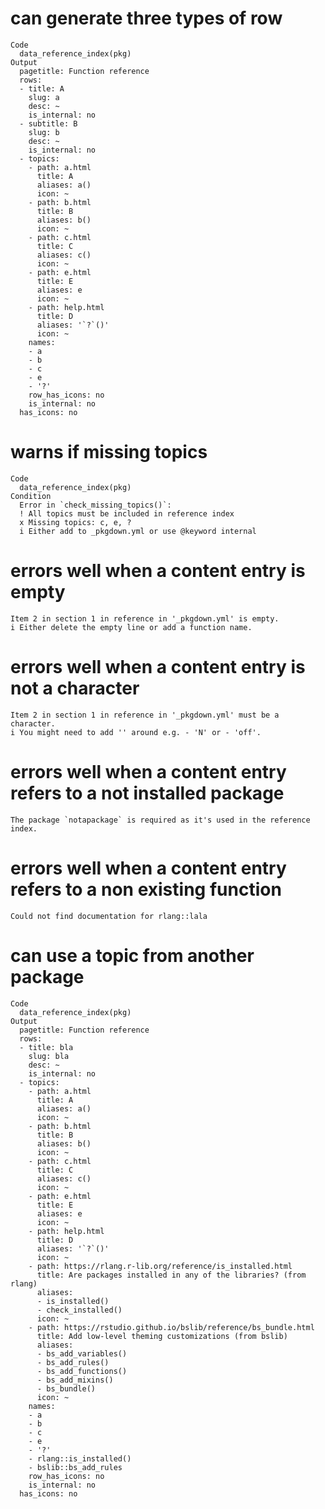 # can generate three types of row

    Code
      data_reference_index(pkg)
    Output
      pagetitle: Function reference
      rows:
      - title: A
        slug: a
        desc: ~
        is_internal: no
      - subtitle: B
        slug: b
        desc: ~
        is_internal: no
      - topics:
        - path: a.html
          title: A
          aliases: a()
          icon: ~
        - path: b.html
          title: B
          aliases: b()
          icon: ~
        - path: c.html
          title: C
          aliases: c()
          icon: ~
        - path: e.html
          title: E
          aliases: e
          icon: ~
        - path: help.html
          title: D
          aliases: '`?`()'
          icon: ~
        names:
        - a
        - b
        - c
        - e
        - '?'
        row_has_icons: no
        is_internal: no
      has_icons: no
      

# warns if missing topics

    Code
      data_reference_index(pkg)
    Condition
      Error in `check_missing_topics()`:
      ! All topics must be included in reference index
      x Missing topics: c, e, ?
      i Either add to _pkgdown.yml or use @keyword internal

# errors well when a content entry is empty

    Item 2 in section 1 in reference in '_pkgdown.yml' is empty.
    i Either delete the empty line or add a function name.

# errors well when a content entry is not a character

    Item 2 in section 1 in reference in '_pkgdown.yml' must be a character.
    i You might need to add '' around e.g. - 'N' or - 'off'.

# errors well when a content entry refers to a not installed package

    The package `notapackage` is required as it's used in the reference index.

# errors well when a content entry refers to a non existing function

    Could not find documentation for rlang::lala

# can use a topic from another package

    Code
      data_reference_index(pkg)
    Output
      pagetitle: Function reference
      rows:
      - title: bla
        slug: bla
        desc: ~
        is_internal: no
      - topics:
        - path: a.html
          title: A
          aliases: a()
          icon: ~
        - path: b.html
          title: B
          aliases: b()
          icon: ~
        - path: c.html
          title: C
          aliases: c()
          icon: ~
        - path: e.html
          title: E
          aliases: e
          icon: ~
        - path: help.html
          title: D
          aliases: '`?`()'
          icon: ~
        - path: https://rlang.r-lib.org/reference/is_installed.html
          title: Are packages installed in any of the libraries? (from rlang)
          aliases:
          - is_installed()
          - check_installed()
          icon: ~
        - path: https://rstudio.github.io/bslib/reference/bs_bundle.html
          title: Add low-level theming customizations (from bslib)
          aliases:
          - bs_add_variables()
          - bs_add_rules()
          - bs_add_functions()
          - bs_add_mixins()
          - bs_bundle()
          icon: ~
        names:
        - a
        - b
        - c
        - e
        - '?'
        - rlang::is_installed()
        - bslib::bs_add_rules
        row_has_icons: no
        is_internal: no
      has_icons: no
      

